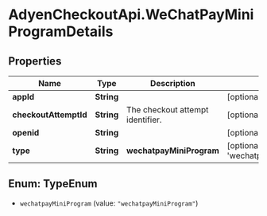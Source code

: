 # AdyenCheckoutApi.WeChatPayMiniProgramDetails

## Properties

Name | Type | Description | Notes
------------ | ------------- | ------------- | -------------
**appId** | **String** |  | [optional] 
**checkoutAttemptId** | **String** | The checkout attempt identifier. | [optional] 
**openid** | **String** |  | [optional] 
**type** | **String** | **wechatpayMiniProgram** | [optional] [default to &#39;wechatpayMiniProgram&#39;]



## Enum: TypeEnum


* `wechatpayMiniProgram` (value: `"wechatpayMiniProgram"`)




